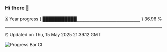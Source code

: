 ### Hi there 👋

⏳ Year progress { ███████████▁▁▁▁▁▁▁▁▁▁▁▁▁▁▁▁▁▁▁ } 36.96 %

---

⏰ Updated on Thu, 15 May 2025 21:39:12 GMT

![Progress Bar CI](https://github.com/IshwaranRudhara/GIT-ACTION/workflows/Progress%20Bar%20CI/badge.svg)
